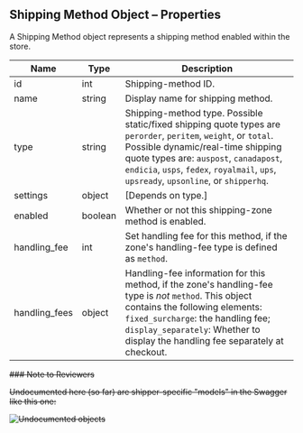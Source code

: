 ## <span class="jumptarget"> Shipping Method Object – Properties </span>

A Shipping Method object represents a shipping method enabled within the store.

| Name | Type | Description |
| --- | --- | --- |
| id | int | Shipping-method ID. |
| name | string | Display name for shipping method. |
| type | string | Shipping-method type. Possible static/fixed shipping quote types are `perorder`, `peritem`, `weight`, or `total`. Possible dynamic/real-time shipping quote types are: `auspost`, `canadapost`, `endicia`, `usps`, `fedex`, `royalmail`, `ups`, `upsready`, `upsonline`, or `shipperhq`. |
| settings | object | [Depends on type.] |
| enabled | boolean | Whether or not this shipping-zone method is enabled. |
| handling_fee | int | Set handling fee for this method, if the zone's handling-fee type is defined as `method`. |
| handling_fees | object | Handling-fee information for this method, if the zone's handling-fee type is _not_ `method`. This object contains the following elements: <br> `fixed_surcharge`: the handling fee;<br> `display_separately`: Whether to display the handling fee separately at checkout. |

<strike> ### <span class="jumptarget"> Note to Reviewers </span>

Undocumented here (so far) are shipper-specific "models" in the Swagger like this one:

![Undocumented objects](ship-zone-method-models-undocumented.png) </strike>